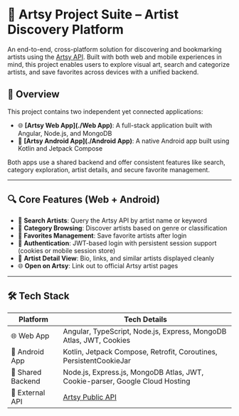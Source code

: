# 🎨 Artsy Project Suite – Artist Discovery Platform

An end-to-end, cross-platform solution for discovering and bookmarking artists using the [Artsy API](https://developers.artsy.net/). Built with both web and mobile experiences in mind, this project enables users to explore visual art, search and categorize artists, and save favorites across devices with a unified backend.

## 🧩 Overview

This project contains two independent yet connected applications:

- 🌐 **[Artsy Web App](./Web App)**: A full-stack application built with Angular, Node.js, and MongoDB  
- 📱 **[Artsy Android App](./Android App)**: A native Android app built using Kotlin and Jetpack Compose

Both apps use a shared backend and offer consistent features like search, category exploration, artist details, and secure favorite management.

---

## 🔍 Core Features (Web + Android)

- 🔎 **Search Artists**: Query the Artsy API by artist name or keyword  
- 🧠 **Category Browsing**: Discover artists based on genre or classification  
- 💾 **Favorites Management**: Save favorite artists after login  
- 🔐 **Authentication**: JWT-based login with persistent session support (cookies or mobile session store)  
- 🔗 **Artist Detail View**: Bio, links, and similar artists displayed cleanly  
- 🌐 **Open on Artsy**: Link out to official Artsy artist pages

---

## 🛠 Tech Stack

| Platform       | Tech Details                                                                 |
|----------------|------------------------------------------------------------------------------|
| 🌐 Web App      | Angular, TypeScript, Node.js, Express, MongoDB Atlas, JWT, Cookies   |
| 📱 Android App  | Kotlin, Jetpack Compose, Retrofit, Coroutines, PersistentCookieJar           |
| 🔗 Shared Backend | Node.js, Express.js, MongoDB Atlas, JWT, Cookie-parser, Google Cloud Hosting |
| 📡 External API | [Artsy Public API](https://developers.artsy.net/)                            |
